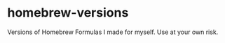 homebrew-versions
=================

Versions of Homebrew Formulas I made for myself. Use at your own risk.
